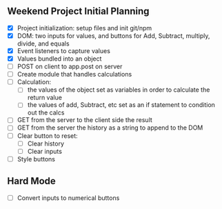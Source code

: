 ## Weekend Project Initial Planning
- [x] Project initialization: setup files and init git/npm
- [x] DOM: two inputs for values, and buttons for Add, Subtract, multiply,
divide, and equals
- [x] Event listeners to capture values 
- [x] Values bundled into an object
- [ ] POST on client to app.post on server
- [ ] Create module that handles calculations
- [ ] Calculation:
    - [ ] the values of the object set as variables in order to calculate the return value
    - [ ] the values of add, Subtract, etc set as an if statement to condition out the calcs
- [ ] GET from the server to the client side the result
- [ ] GET from the server the history as a string to append to the DOM
- [ ] Clear button to reset:
    - [ ] Clear history
    - [ ] Clear inputs
- [ ] Style buttons

## Hard Mode
- [ ] Convert inputs to numerical buttons


